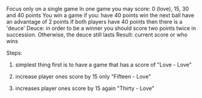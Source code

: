 Focus only on a single game
In one game you may score: 0 (love), 15, 30 and 40 points
You win a game if you:
have 40 points
win the next ball
have an advantage of 2 points
If both players have 40 points then there is a 'deuce'
Deuce: in order to be a winner you should score two points twice in succession. Otherwise, the deuce still lasts
Result: current score or who wins

Steps:

1. simplest thing first is to have a game that has a score of "Love - Love"

2. increase player ones score by 15 only
"Fifteen - Love"

3. increases player ones score by 15 again
"Thirty - Love"

